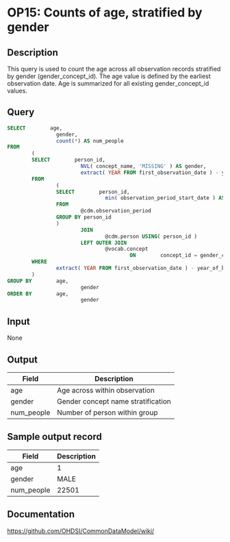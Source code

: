 <!---
Group:observation period
Name:OP15 Counts of age, stratified by gender
Author:Patrick Ryan
CDM Version: 5.0
-->

# OP15: Counts of age, stratified by gender

## Description
This query is used to count the age across all observation records stratified by gender (gender_concept_id). The age value is defined by the earliest observation date. Age is summarized for all existing gender_concept_id values.

## Query
```sql
SELECT        age,
                gender,
                count(*) AS num_people
FROM
        (
        SELECT        person_id,
                        NVL( concept_name, 'MISSING' ) AS gender,
                        extract( YEAR FROM first_observation_date ) - year_of_birth AS age
        FROM
                (
                SELECT        person_id,
                                min( observation_period_start_date ) AS first_observation_date
                FROM
                        @cdm.observation_period
                GROUP BY person_id
                )
                        JOIN
                                @cdm.person USING( person_id )
                        LEFT OUTER JOIN
                                @vocab.concept
                                        ON        concept_id = gender_concept_id
        WHERE
                extract( YEAR FROM first_observation_date ) - year_of_birth >= 0
        )
GROUP BY        age,
                        gender
ORDER BY        age,
                        gender
```

## Input

None

## Output

|  Field |  Description |
| --- | --- |
| age | Age across within observation |
| gender | Gender concept name stratification |
| num_people | Number of person within group |

## Sample output record

| Field |  Description |
| --- | --- |
| age |  1 |
| gender |  MALE |
| num_people |  22501 |



## Documentation
https://github.com/OHDSI/CommonDataModel/wiki/
